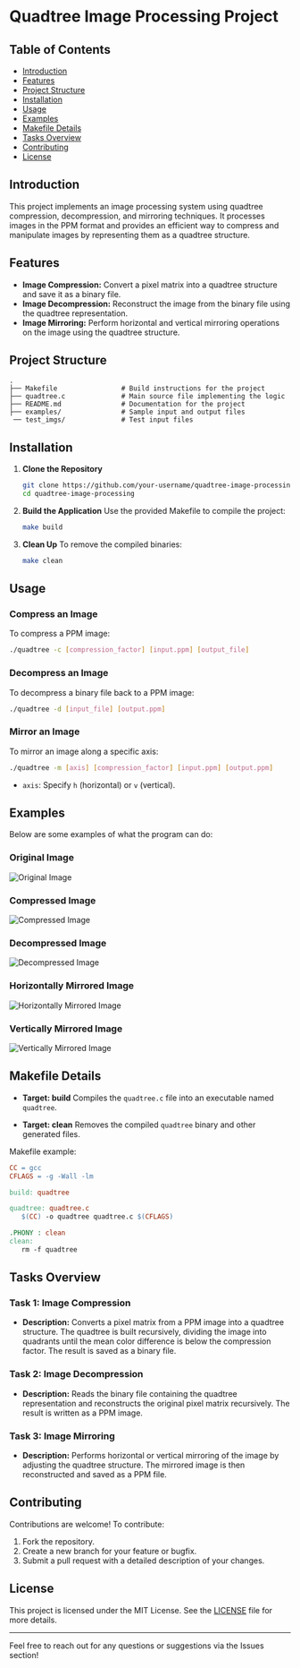 # Quadtree Image Processing Project

## Table of Contents

- [Introduction](#introduction)
- [Features](#features)
- [Project Structure](#project-structure)
- [Installation](#installation)
- [Usage](#usage)
- [Examples](#examples)
- [Makefile Details](#makefile-details)
- [Tasks Overview](#tasks-overview)
- [Contributing](#contributing)
- [License](#license)

## Introduction

This project implements an image processing system using quadtree compression, decompression, and mirroring techniques. It processes images in the PPM format and provides an efficient way to compress and manipulate images by representing them as a quadtree structure.

## Features

- **Image Compression:** Convert a pixel matrix into a quadtree structure and save it as a binary file.
- **Image Decompression:** Reconstruct the image from the binary file using the quadtree representation.
- **Image Mirroring:** Perform horizontal and vertical mirroring operations on the image using the quadtree structure.

## Project Structure

```
.
├── Makefile                # Build instructions for the project
├── quadtree.c              # Main source file implementing the logic
├── README.md               # Documentation for the project
├── examples/               # Sample input and output files
 ── test_imgs/              # Test input files
```

## Installation

1. **Clone the Repository**
   ```bash
   git clone https://github.com/your-username/quadtree-image-processing.git
   cd quadtree-image-processing
   ```

2. **Build the Application**
   Use the provided Makefile to compile the project:
   ```bash
   make build
   ```

3. **Clean Up**
   To remove the compiled binaries:
   ```bash
   make clean
   ```

## Usage

### Compress an Image
To compress a PPM image:
```bash
./quadtree -c [compression_factor] [input.ppm] [output_file]
```

### Decompress an Image
To decompress a binary file back to a PPM image:
```bash
./quadtree -d [input_file] [output.ppm]
```

### Mirror an Image
To mirror an image along a specific axis:
```bash
./quadtree -m [axis] [compression_factor] [input.ppm] [output.ppm]
```
- `axis`: Specify `h` (horizontal) or `v` (vertical).

## Examples

Below are some examples of what the program can do:

### Original Image
![Original Image](examples/test0.ppm)

### Compressed Image
![Compressed Image](examples/compress0_0.out)

### Decompressed Image
![Decompressed Image](examples/decompress1.ppm)

### Horizontally Mirrored Image
![Horizontally Mirrored Image](examples/mirror0_h_0.ppm)

### Vertically Mirrored Image
![Vertically Mirrored Image](examples/mirror0_v_0.ppm)

## Makefile Details

- **Target: build**
  Compiles the `quadtree.c` file into an executable named `quadtree`.

- **Target: clean**
  Removes the compiled `quadtree` binary and other generated files.

Makefile example:
```makefile
CC = gcc
CFLAGS = -g -Wall -lm

build: quadtree

quadtree: quadtree.c
   $(CC) -o quadtree quadtree.c $(CFLAGS)

.PHONY : clean
clean:
   rm -f quadtree
```

## Tasks Overview

### Task 1: Image Compression
- **Description:** Converts a pixel matrix from a PPM image into a quadtree structure. The quadtree is built recursively, dividing the image into quadrants until the mean color difference is below the compression factor. The result is saved as a binary file.

### Task 2: Image Decompression
- **Description:** Reads the binary file containing the quadtree representation and reconstructs the original pixel matrix recursively. The result is written as a PPM image.

### Task 3: Image Mirroring
- **Description:** Performs horizontal or vertical mirroring of the image by adjusting the quadtree structure. The mirrored image is then reconstructed and saved as a PPM file.

## Contributing

Contributions are welcome! To contribute:
1. Fork the repository.
2. Create a new branch for your feature or bugfix.
3. Submit a pull request with a detailed description of your changes.

## License

This project is licensed under the MIT License. See the [LICENSE](LICENSE) file for more details.

---

Feel free to reach out for any questions or suggestions via the Issues section!

